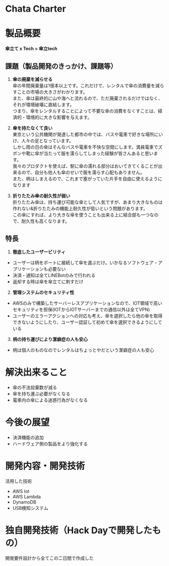 # Chata Charter 

<!-- [![Product Name](image.png)]() -->

# 製品概要
**傘立て x Tech = 傘立tech**

## 課題（製品開発のきっかけ、課題等）

1. **傘の廃棄を減らせる**  
傘の年間廃棄量は1億本以上です。これだけで、レンタルで傘の消費量を減らすことの市場の大きさがわかります。  
また、傘は最終的に山や海へと流れるので、ただ廃棄されるだけではなく、それが環境破壊に直結します。  
つまり、傘をレンタルすることによって不要な傘の消費をなくすことは、経済的・環境的に大きな影響を与えます。

2. **傘を持たなくて良い**  
東京という公共機関が発達した都市の中では、バスや電車で好きな場所にいけ、人々の足となっています。  
しかし雨の日の傘はそんなバスや電車を不快な空間にします。満員電車でズボンや靴に傘が当たって服を濡らしてしまった経験が皆さんあると思います。  
我々のプロダクトを使えば、駅に傘の濡れる部分はおいてきてくることが出来るので、自分も他人も傘のせいで服を濡らす心配もありません。  
また、柄はしまえるので、これまで塞がっていた片手を自由に使えるようになります

3. **折りたたみ傘の耐久性が弱い**  
折りたたみ傘は、持ち運び可能な傘として人気ですが、あまり大きなものは作れない&折りたたみの機能上耐久性が低いという問題があります。  
この傘にすれば、より大きな傘を使うことも出来る上に結合部も一つなので、耐久性も高くなります。

## 特長
1. **徹底したユーザービリティ**
- ユーザーは柄をポートに接続して傘を選ぶだけ。いかなるソフトウェア・アプリケーションも必要ない
- 決済・通知は全てLINEBotのみで行われる
- 返却する時は傘を傘立てに刺すだけ

2. **管理システムのセキュリティ性**
- AWSのみで構築したサーバーレスアプリケーションなので、IOT領域で高いセキュリティを担保(IOTからIOTサーバーまでの通信以外は全てVPN)
- ユーザーのエラーアクションへの対応も考え、傘を選択したら他の傘を取得できないようにしたり、ユーザー認証して初めて傘を選択できるようにしている

3. **柄の持ち運びにより潔癖症の人も安心**
- 柄は個人のものなのでレンタルはちょっとやだという潔癖症の人も安心

# 解決出来ること
- 傘の不法投棄数が減る
- 傘を持ち運ぶ必要がなくなる
- 電車内の傘による迷惑行為がなくなる

# 今後の展望

- 決済機能の追加
- ハードウェア側の製品をより強化する

# 開発内容・開発技術
活用した技術
- AWS Iot
- AWS Lambda
- DynamoDB
- USB検知システム

# 独自開発技術（Hack Dayで開発したもの）
開発要件設計から全てこの二日間で作成した
